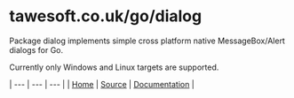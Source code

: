 tawesoft.co.uk/go/dialog
================================================================================

Package dialog implements simple cross platform native MessageBox/Alert
dialogs for Go.

Currently only Windows and Linux targets are supported.

| --- | --- | --- |
| [Home](https://www.tawesoft.co.uk/go) | [Source](https://github.com/tawesoft/go/master/dialog) | [Documentation](https://godoc.org/tawesoft.co.uk/go/dialog) |

